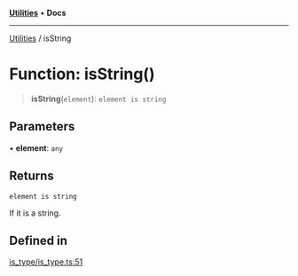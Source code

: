[**Utilities**](../README.md) • **Docs**

***

[Utilities](../README.md) / isString

# Function: isString()

> **isString**(`element`): `element is string`

## Parameters

• **element**: `any`

## Returns

`element is string`

If it is a string.

## Defined in

[is\_type/is\_type.ts:51](https://github.com/noobiept/utilities/blob/18352a8077ed8c48acd60199e66f10ece023322d/source/is_type/is_type.ts#L51)
